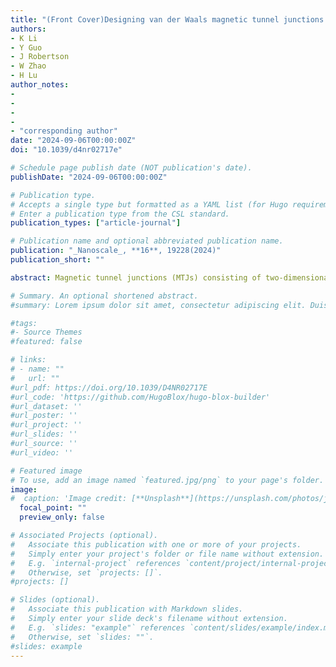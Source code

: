 ```yaml
---
title: "(Front Cover)Designing van der Waals magnetic tunnel junctions with high tunnel magnetoresistance via Brillouin zone ﬁltering"
authors:
- K Li
- Y Guo
- J Robertson
- W Zhao
- H Lu
author_notes:
-
-
-
-
- "corresponding author"
date: "2024-09-06T00:00:00Z"
doi: "10.1039/d4nr02717e"

# Schedule page publish date (NOT publication's date).
publishDate: "2024-09-06T00:00:00Z"

# Publication type.
# Accepts a single type but formatted as a YAML list (for Hugo requirements).
# Enter a publication type from the CSL standard.
publication_types: ["article-journal"]

# Publication name and optional abbreviated publication name.
publication: "_Nanoscale_, **16**, 19228(2024)"
publication_short: ""

abstract: Magnetic tunnel junctions (MTJs) consisting of two-dimensional (2D) van der Waals heterostructures have no inter-layer chemical bonds; therefore, their spin tunneling is determined solely by the Brillouin zone (BZ) ﬁltering eﬀect. To obtain high tunnel magnetoresistance (TMR), they should possess transversal momentum-resolved conduction channels for the electrodes and transmission channels for the barriers. Here, we investigate 2D magnets as electrodes whose Curie temperatures approach room temperature and also hexagonal 2D insulators as the barrier. Iron-based compounds such as FexGeTe2 (x = 3 and 4) are calculated to have high transmission coeﬃcients over the entire in-plane BZ for the majority spin channel, while this should only happen around Γ for the minority spin channel. Correspondingly, various 2H-type transition metal dichalcogenides (TMDs) are found to function eﬀectively as spin barriers, where electrons are only allowed to tunnel through them around the K and M points. BZ spin ﬁltering is conﬁrmed to be the major mechanism of the TMR eﬀect by the MTJ transport calculation using the nonequilibrium Green function method. Furthermore, the TMR is calculated to be nearly independent of the barrier layer thickness as the BZ ﬁltering is an interfacial eﬀect. This work sheds light on material selection procedures and designing ultra-thin and robust van der Waals MTJs.

# Summary. An optional shortened abstract.
#summary: Lorem ipsum dolor sit amet, consectetur adipiscing elit. Duis posuere tellus ac convallis placerat. Proin tincidunt magna sed ex sollicitudin condimentum.

#tags:
#- Source Themes
#featured: false

# links:
# - name: ""
#   url: ""
#url_pdf: https://doi.org/10.1039/D4NR02717E
#url_code: 'https://github.com/HugoBlox/hugo-blox-builder'
#url_dataset: ''
#url_poster: ''
#url_project: ''
#url_slides: ''
#url_source: ''
#url_video: ''

# Featured image
# To use, add an image named `featured.jpg/png` to your page's folder. 
image:
#  caption: 'Image credit: [**Unsplash**](https://unsplash.com/photos/jdD8gXaTZsc)'
  focal_point: ""
  preview_only: false

# Associated Projects (optional).
#   Associate this publication with one or more of your projects.
#   Simply enter your project's folder or file name without extension.
#   E.g. `internal-project` references `content/project/internal-project/index.md`.
#   Otherwise, set `projects: []`.
#projects: []

# Slides (optional).
#   Associate this publication with Markdown slides.
#   Simply enter your slide deck's filename without extension.
#   E.g. `slides: "example"` references `content/slides/example/index.md`.
#   Otherwise, set `slides: ""`.
#slides: example
---
```

